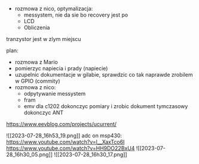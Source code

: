 - rozmowa z nico, optymalizacja:
	- messystem, nie da sie  bo recovery jest po 
	- LCD
	- Obliczenia

tranzystor jest w zlym miejscu

plan:
- rozmowa z Mario
- pomierzyc napiecia i prady (napiecie)
- uzupelnic dokumentacje w gilabie, sprawdzic co tak naprawde zrobilem w GPIO (commity)
- rozmowa z nico:
	- odpytywanie messystem
	- fram
	- emv dla c1202
dokonczyc pomiary i zrobic dokument tymczasowy
dokonczyc ANT

https://www.eevblog.com/projects/ucurrent/

![[2023-07-28_16h53_19.png]]
adc on msp430:
https://www.youtube.com/watch?v=l__XaxTco6I
https://www.youtube.com/watch?v=HH9DO22BxU4
![[2023-07-28_16h30_05.png]]
![[2023-07-28_16h30_17.png]]